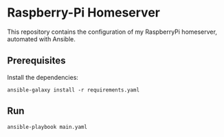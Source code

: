 # Raspberry-Pi Homeserver
This repository contains the configuration of my RaspberryPi homeserver, automated with Ansible.

## Prerequisites
Install the dependencies:
```
ansible-galaxy install -r requirements.yaml
```

## Run 
```
ansible-playbook main.yaml
```